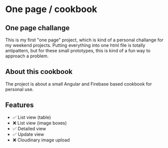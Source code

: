 # One page / cookbook

## One page challange
This is my first "one page" project, which is kind of a personal challange for my weekend projects. Putting everything into one html file is totally antipattern, but for these small prototypes, this is kind of a fun way to approach a problem.

## About this cookbook
The project is about a small Angular and Firebase based cookbook for personal use.

## Features
- :white_check_mark: List view (table)
- :x: List view (image boxes)
- :white_check_mark: Detailed view
- :white_check_mark: Update view
- :x: Cloudinary image upload
